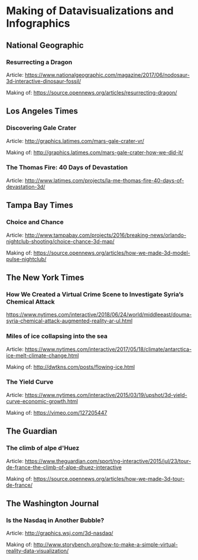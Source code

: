 # Making of Datavisualizations and Infographics

## National Geographic

### Resurrecting a Dragon

Article: https://www.nationalgeographic.com/magazine/2017/06/nodosaur-3d-interactive-dinosaur-fossil/

Making of: https://source.opennews.org/articles/resurrecting-dragon/

## Los Angeles Times

### Discovering Gale Crater

Article: http://graphics.latimes.com/mars-gale-crater-vr/

Making of: http://graphics.latimes.com/mars-gale-crater-how-we-did-it/

### The Thomas Fire: 40 Days of Devastation

Article: http://www.latimes.com/projects/la-me-thomas-fire-40-days-of-devastation-3d/


## Tampa Bay Times


### Choice and Chance

Article: http://www.tampabay.com/projects/2016/breaking-news/orlando-nightclub-shooting/choice-chance-3d-map/

Making of: https://source.opennews.org/articles/how-we-made-3d-model-pulse-nightclub/


## The New York Times

### How We Created a Virtual Crime Scene to Investigate Syria’s Chemical Attack

https://www.nytimes.com/interactive/2018/06/24/world/middleeast/douma-syria-chemical-attack-augmented-reality-ar-ul.html

### Miles of ice collapsing into the sea

Article: https://www.nytimes.com/interactive/2017/05/18/climate/antarctica-ice-melt-climate-change.html

Making of: http://dwtkns.com/posts/flowing-ice.html

### The Yield Curve 

Article: https://www.nytimes.com/interactive/2015/03/19/upshot/3d-yield-curve-economic-growth.html

Making of: https://vimeo.com/127205447


## The Guardian


### The climb of alpe d'Huez

Article: https://www.theguardian.com/sport/ng-interactive/2015/jul/23/tour-de-france-the-climb-of-alpe-dhuez-interactive

Making of: https://source.opennews.org/articles/how-we-made-3d-tour-de-france/

## The Washington Journal


### Is the Nasdaq in Another Bubble?

Article: http://graphics.wsj.com/3d-nasdaq/

Making of: http://www.storybench.org/how-to-make-a-simple-virtual-reality-data-visualization/
